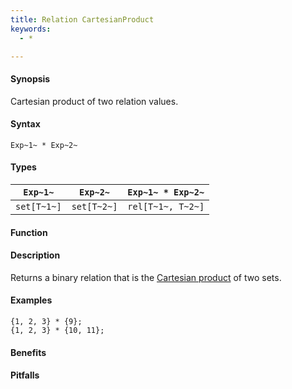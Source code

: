 ```yaml
---
title: Relation CartesianProduct
keywords:
  - *

---
```


#### Synopsis

Cartesian product of two relation values.

#### Syntax

`Exp~1~ * Exp~2~`

#### Types


|`Exp~1~`      | `Exp~2~`     | `Exp~1~ * Exp~2~`   |
| --- | --- | --- |
| `set[T~1~]`  | `set[T~2~]`  | `rel[T~1~, T~2~]`   |


#### Function

#### Description

Returns a binary relation that is the [Cartesian product](http://en.wikipedia.org/wiki/Cartesian_product) of two sets.

#### Examples

```rascal-shell
{1, 2, 3} * {9};
{1, 2, 3} * {10, 11};
```

#### Benefits

#### Pitfalls

